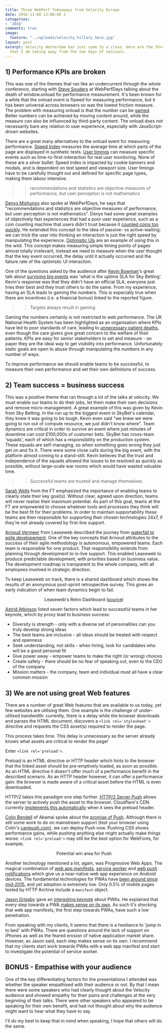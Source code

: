 ```yaml
---
title: Three WebPerf Takeaways from Velocity Europe
date: 2016-11-08 13:08:00 Z
categories:
- '2016'
comments: true
image:
  feature: "../uploads/velocity_hillary_hero.jpg"
layout: post
excerpt: Velocity Amsterdam has just come to a close. Here are the three key things
  that I am taking away from the two days of sessions.
---
```


## 1) Performance KPIs are broken

This was one of the themes that ran like an undercurrent through the whole conference, starting with [Steve Souders](https://twitter.com/souders) at WebPerfDays talking about the death of window.onload for performance measurement. It's been known for a while that the onload event is flawed for measuring performance, but it has been universal across browsers so was the lowest friction measure. The problem with measuring onload is that the number can be [gamed](http://www.leanblog.org/tag/gaming-the-numbers/). Better numbers can be achieved by moving content around, while the measure can also be influenced by third-party content. The onload does not necessarily bare any relation to user experience, especially with JavaScript-driven websites.

There are a great many alternatives to the onload event for measuring performance. [Speed Index](https://sites.google.com/a/webpagetest.org/docs/using-webpagetest/metrics/speed-index) measures the average time at which parts of the page are displayed in synthetic tests. [User timings](http://www.webperformance.io/custom-user-timings) can measure specific events such as time-to-first-interaction for real user monitoring. None of these are a silver bullet: Speed Index is impacted by cookie banners and modals, and is dependent on test speed and viewport size. User timings have to be carefully thought out and defined for specific page types, making them labour intensive.

> > recommendations and statistics are objective measures of performance, but user perception is not mathematics

[Denys Mishunov](https://twitter.com/mishunov) also spoke at WebPerfDays, he says that "recommendations and statistics are objective measures of performance, but user perception is not mathematics". Denys had some great examples of objectively fast experiences that had a poor user experience, such as a coin counting machine that users didn't trust because it [counted coins too quickly](http://www.90percentofeverything.com/2010/12/16/adding-delays-to-increase-perceived-value-does-it-work/). He extended this concept to the idea of passive- vs active-waiting: we can trick the user into thinking an interaction is just the right speed by manipulating the experience. [Optimistic UIs](https://www.smashingmagazine.com/2016/11/true-lies-of-optimistic-user-interfaces/) are an example of using this in the wild. This concept makes measuring simple timing points of pages almost totally irrelevant, instead we need to measure when the user thought that the key event occurred, the delay until it actually occurred and the failure rate of the optimistic UI interaction.

One of the questions asked by the audience after [Kevin Bowman](https://twitter.com/__kb)'s great talk about [surviving big events](http://conferences.oreilly.com/velocity/devops-web-performance-eu/public/schedule/detail/53557) was 'what is the uptime SLA for Sky Betting'. Kevin's response was that they didn't have an official SLA, everyone just tries their best and they trust others to do the same. From my experience, having an SLA leads to gaming the numbers. This is especially true when there are incentives (i.e. a financial bonus) linked to the reported figure.

> > Targets always result in gaming

Gaming the numbers certainly is not restricted to web performance. The UK National Health System has been highlighted as an organisation where KPIs have led to poor standards of care, leading to [unnecessary patient deaths](http://www.nationalhealthexecutive.com/Health-Care-News/nhs-performance-management-putting-standards-of-care-at-risk), even though the care givers give great concern to the welfare of their patients. KPIs are easy for senior stakeholders to set and measure - on paper they are the ideal way to get visibility into performance. Unfortunately static goals are open to abuse through manipulating the numbers in any number of ways.

To improve performance we should enable teams to be successful, to measure their own performance and set their own definitions of success.


## 2) Team success = business success


This was a positive theme that ran through a lot of the talks at velocity. We must enable our teams to do their jobs, let them make their own decisions and remove micro-management.
A great example of this was given by Kevin from Sky Betting. In the run up to the biggest event in SkyBet's calendar, they knew it was going to be tough. Kevin even said "we knew we were going to run out of compute resource, we just didn't know where". Team dynamics are critical in order to survive an event where just minutes of downtime can cost £100,000s of customer bets. SkyBet has cross-team 'squads', each of which has a responsibility on the production system. These squads are self-managing, so when something goes wrong they just get on and fix it. There were some close calls during the big event, with the platform almost coming to a stand-still. Kevin believes that the trust and independence of the squads allowed the issues to be resolved as quickly as possible, without large-scale war rooms which would have wasted valuable time.

> > Successful teams are trusted and manage themselves.

[Sarah Wells](https://twitter.com/sarahjwells) from the FT emphasized the importance of enabling teams to clearly state their key goal(s). Without clear, agreed upon direction, teams will never realise their maximum potential. As part of this goal, teams at the FT are empowered to choose whatever tools and processes they think will be the best fit for their problems. In order to maintain supportability these teams are then responsible for supporting their chosen technologies 24x7, if they're not already covered by first-line support.

[Arnoud Vermeer](https://twitter.com/funzoneq) from Leaseweb described the journey from [waterfall to agile developement](http://conferences.oreilly.com/velocity/devops-web-performance-eu/public/schedule/detail/52562). One of the key concepts that Arnoud attributes to the success of their agile methodology is autonomous, empowered teams. Each team is responsible for one product. That responsibility extends from planning through development to in-live support. This enabled Leaseweb to produce predictable development, with priorities based on business value. The development roadmap is transparent to the whole company, with all employees involved in strategic direction.

To keep Leaseweb on track, there is a shared dashboard which shows the results of an anonymous post-sprint retrospective survey. This gives an early indication of when team dynamics begin to fail.

<figure align="center">
<img class="resp" style="max-width:90%;" data-width="90" data-src="//webperf.ninja/uploads/team_dashboard.png"/>
<figcaption>Leaseweb's Retro Dashboard (<a href="http://cdn.oreillystatic.com/en/assets/1/event/167/The%20Anarchist%20Cookbook_%20DevOps%20and%20Agile%20recipes%20for%20blowing%20up%20the%20waterfall%20Presentation.pdf">source</a>)</figcaption>
</figure>

[Astrid Atkinson](https://twitter.com/shinynew_oz) listed seven factors which lead to successful teams in her keynote, which by proxy lead to business success:

 * Diversity is strength - only with a diverse set of personalities can you truly develop strong ideas
 * The best teams are inclusive - all ideas should be treated with respect and openness
 * Seek understanding, not skills - when hiring, look for candidates who will be a good personal fit
 * Give power away - empower teams to make the right (or wrong) choices
 * Create safety - there should be no fear of speaking out, even to the CEO of the company
 * Mission matters - the company, team and individual must all have a clear common mission


## 3) We are not using great Web features


There are a number of great Web features that are available to us today, yet few websites are utilising them. One example is the challenge of under-utilised bandwidth: currently, there is a delay while the browser downloads and parses the HTML document, discovers a ```<link rel='stylesheet'>``` directive and requests the CSS asset(s) required to render the page.

This process takes time. This delay is unnecessary as the server already knows what assets are critical to render the page!

Enter ```<link rel='preload'>```.

Preload is an HTML directive or HTTP header which hints to the browser that the linked asset should be pre-emptively loaded, as soon as possible. As an HTML directive it doesn't offer much of a performance benefit in the described scenario. As an HTTP header however, it can offer a performance gain: the browser is made aware of a critical asset before the HTML is even downloaded.

HTTP/2 takes this paradigm one step further. [HTTP/2 Server Push](https://www.igvita.com/2013/06/12/innovating-with-http-2.0-server-push/) allows the server to actively push the asset to the browser. Cloudflare's CDN currently [implements this automatically](https://blog.cloudflare.com/announcing-support-for-http-2-server-push-2/) when it sees the preload header.

[Colin Bendell](https://twitter.com/colinbendell) of Akamai spoke about the [promise of Push](http://conferences.oreilly.com/velocity/devops-web-performance-eu/public/schedule/detail/53584). Although there is still some work to do on mainstream support (test your browser using Colin's [canipush.com](https://canipush.com)), we can deploy Push now. Pushing CSS shows performance gains, while pushing anything else might actually make things worse. ```<link rel='preload'>``` may still be the best option for WebFonts, for example.

<figure align="center">
<img class="resp" style="max-width:80%;" data-width="80" data-src="//webperf.ninja/uploads/push.png"/>
<figcaption>Potential win area for Push</figcaption>
</figure>

Another technology mentioned a lot, again, was Progressive Web Apps. The magical combination of [web app manifests](https://developers.google.com/web/updates/2014/11/Support-for-installable-web-apps-with-webapp-manifest-in-chrome-38-for-Android), [service worker](https://jakearchibald.com/2014/using-serviceworker-today/) and [web push notifications](https://developers.google.com/web/fundamentals/engage-and-retain/push-notifications/) which give us a near-native web app experience on Android devices. The fundamental technologies for PWAs have [been around since mid-2015](https://infrequently.org/2015/06/progressive-apps-escaping-tabs-without-losing-our-soul/), and yet adoption is extremely low. Only 0.5% of mobile pages tested by HTTP Archive include a ```manifest``` object.

[Jason Grigsby](https://twitter.com/grigs) gave an [interesting keynote](http://conferences.oreilly.com/velocity/devops-web-performance-eu/public/schedule/detail/54697) about PWAs. He explained that every step towards a PWA [makes sense on its own](https://cloudfour.com/thinks/progressive-web-apps-simply-make-sense/). As such it's shocking that web app manifests, the first step towards PWAs, have such a low penetration.

From speaking with my clients, it seems that there is a hesitance to 'jump in to bed' with PWAs. There are questions around the lack of support on iPhones as well as the feared erosion of native application market share. However, as Jason said, each step makes sense on its own. I recommend that my clients start work towards PWAs with a web app manifest and start to investigate the potential of service worker.

## BONUS - Empathise with your audience

One of the key differentiating factors for the presentations I attended was whether the speaker empathised with their audience or not. By that I mean there were some speakers who had clearly thought about the Velocity audience and showed empathy for their pains and challenges at the very beginning of their talks. There were other speakers who appeared to be speaking for their own benefit, and had not thought about why the audience might want to hear what they have to say.

I'll do my best to keep that in mind when speaking, I hope that others will do the same.